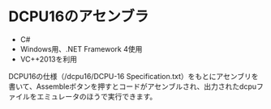 # DCPU16のアセンブラ
- C#
- Windows用、.NET Framework 4使用
- VC++2013を利用

DCPU16の仕様（/dcpu16/DCPU-16 Specification.txt）をもとにアセンブリを書いて、Assembleボタンを押すとコードがアセンブルされ、出力されたdcpuファイルをエミュレータのほうで実行できます。
